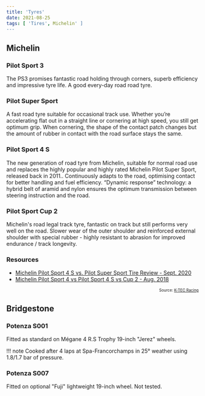 ```yaml
---
title: 'Tyres'
date: 2021-08-25
tags: [ 'Tires', Michelin' ]
---
```


## Michelin

### Pilot Sport 3
The PS3 promises fantastic road holding through corners, superb efficiency and
impressive tyre life. A good every-day road road tyre.

### Pilot Super Sport
A fast road tyre suitable for occasional track use. Whether you’re accelerating
flat out in a straight line or cornering at high speed, you still get optimum
grip. When cornering, the shape of the contact patch changes but the amount of
rubber in contact with the road surface stays the same.

### Pilot Sport 4 S
The new generation of road tyre from Michelin, suitable for normal road use and
replaces the highly popular and highly rated Michelin Pilot Super Sport,
released back in 2011.. Continuously adapts to the road, optimising contact for
better handling and fuel efficiency. “Dynamic response” technology: a hybrid
belt of aramid and nylon ensures the optimum transmission between steering
instruction and the road.

### Pilot Sport Cup 2
Michelin's road legal track tyre, fantastic on track but still performs very
well on the road. Slower wear of the outer shoulder and reinforced external
shoulder with special rubber - highly resistant to abrasion for improved
endurance / track longevity.

### Resources
- [Michelin Pilot Sport 4 S vs. Pilot Super Sport Tire Review - Sept. 2020](https://tflcar.com/2020/09/michelin-pilot-sport-4s-vs-super-sport-review/)
- [Michelin Pilot Sport 4 vs Pilot Sport 4 S vs Cup 2 - Aug. 2018](https://www.youtube.com/watch?v=aMv64liOqIE)

<p style="font-size: 10px" align="right">
    Source: <a href="https://www.k-tecracing.com/show_product.asp?id=5626&appid=25">K-TEC Racing</a>
</p>

## Bridgestone

### Potenza S001

Fitted as standard on Mégane 4 R.S Trophy 19-inch "Jerez" wheels.  

!!! note
    Cooked after 4 laps at Spa-Francorchamps in 25° weather using 1.8/1.7 bar
    of pressure.

### Potenza S007

Fitted on optional "Fuji" lightweight 19-inch wheel. Not tested.
